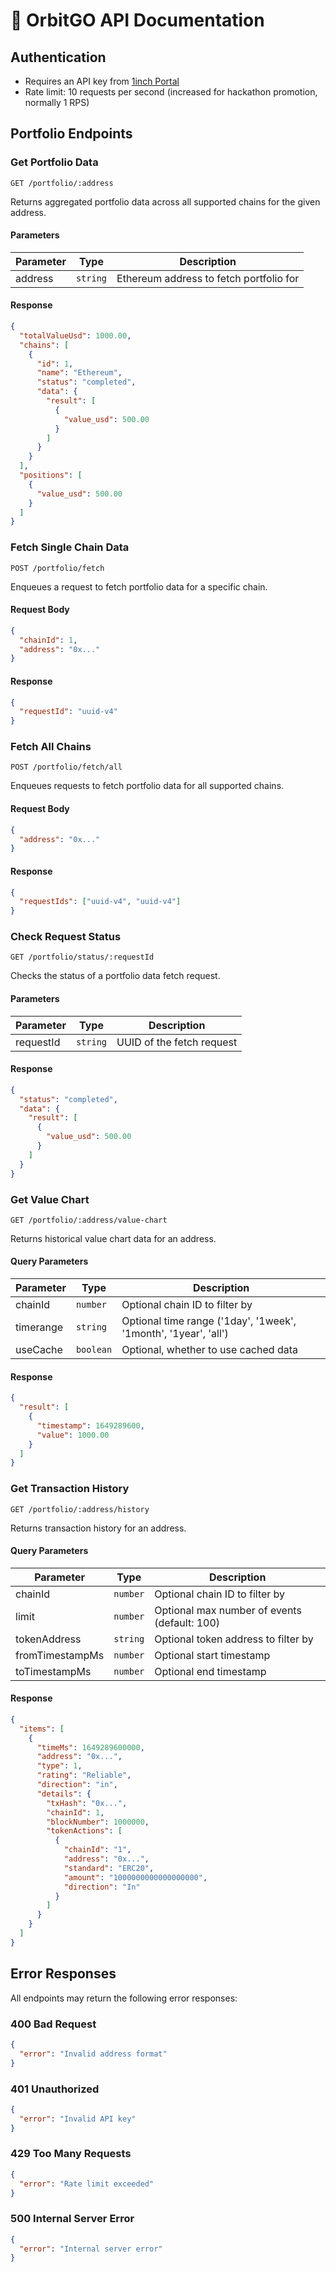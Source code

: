 # 🔌 OrbitGO API Documentation

## Authentication

- Requires an API key from [1inch Portal](https://portal.1inch.dev)
- Rate limit: 10 requests per second (increased for hackathon promotion, normally 1 RPS)

## Portfolio Endpoints

### Get Portfolio Data
```http
GET /portfolio/:address
```

Returns aggregated portfolio data across all supported chains for the given address.

#### Parameters
| Parameter | Type | Description |
|-----------|------|-------------|
| address | `string` | Ethereum address to fetch portfolio for |

#### Response
```json
{
  "totalValueUsd": 1000.00,
  "chains": [
    {
      "id": 1,
      "name": "Ethereum",
      "status": "completed",
      "data": {
        "result": [
          {
            "value_usd": 500.00
          }
        ]
      }
    }
  ],
  "positions": [
    {
      "value_usd": 500.00
    }
  ]
}
```

### Fetch Single Chain Data
```http
POST /portfolio/fetch
```

Enqueues a request to fetch portfolio data for a specific chain.

#### Request Body
```json
{
  "chainId": 1,
  "address": "0x..."
}
```

#### Response
```json
{
  "requestId": "uuid-v4"
}
```

### Fetch All Chains
```http
POST /portfolio/fetch/all
```

Enqueues requests to fetch portfolio data for all supported chains.

#### Request Body
```json
{
  "address": "0x..."
}
```

#### Response
```json
{
  "requestIds": ["uuid-v4", "uuid-v4"]
}
```

### Check Request Status
```http
GET /portfolio/status/:requestId
```

Checks the status of a portfolio data fetch request.

#### Parameters
| Parameter | Type | Description |
|-----------|------|-------------|
| requestId | `string` | UUID of the fetch request |

#### Response
```json
{
  "status": "completed",
  "data": {
    "result": [
      {
        "value_usd": 500.00
      }
    ]
  }
}
```

### Get Value Chart
```http
GET /portfolio/:address/value-chart
```

Returns historical value chart data for an address.

#### Query Parameters
| Parameter | Type | Description |
|-----------|------|-------------|
| chainId | `number` | Optional chain ID to filter by |
| timerange | `string` | Optional time range ('1day', '1week', '1month', '1year', 'all') |
| useCache | `boolean` | Optional, whether to use cached data |

#### Response
```json
{
  "result": [
    {
      "timestamp": 1649289600,
      "value": 1000.00
    }
  ]
}
```

### Get Transaction History
```http
GET /portfolio/:address/history
```

Returns transaction history for an address.

#### Query Parameters
| Parameter | Type | Description |
|-----------|------|-------------|
| chainId | `number` | Optional chain ID to filter by |
| limit | `number` | Optional max number of events (default: 100) |
| tokenAddress | `string` | Optional token address to filter by |
| fromTimestampMs | `number` | Optional start timestamp |
| toTimestampMs | `number` | Optional end timestamp |

#### Response
```json
{
  "items": [
    {
      "timeMs": 1649289600000,
      "address": "0x...",
      "type": 1,
      "rating": "Reliable",
      "direction": "in",
      "details": {
        "txHash": "0x...",
        "chainId": 1,
        "blockNumber": 1000000,
        "tokenActions": [
          {
            "chainId": "1",
            "address": "0x...",
            "standard": "ERC20",
            "amount": "1000000000000000000",
            "direction": "In"
          }
        ]
      }
    }
  ]
}
```

## Error Responses

All endpoints may return the following error responses:

### 400 Bad Request
```json
{
  "error": "Invalid address format"
}
```

### 401 Unauthorized
```json
{
  "error": "Invalid API key"
}
```

### 429 Too Many Requests
```json
{
  "error": "Rate limit exceeded"
}
```

### 500 Internal Server Error
```json
{
  "error": "Internal server error"
}
```
